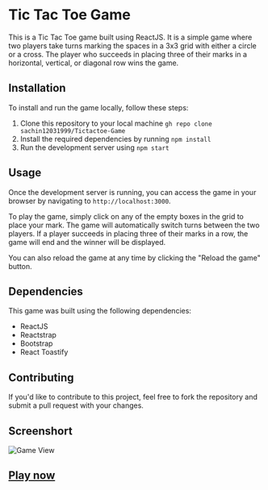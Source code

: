 # Tic Tac Toe Game

This is a Tic Tac Toe game built using ReactJS. It is a simple game where two players take turns marking the spaces in a 3x3 grid with either a circle or a cross. The player who succeeds in placing three of their marks in a horizontal, vertical, or diagonal row wins the game.

## Installation

To install and run the game locally, follow these steps:

1. Clone this repository to your local machine `gh repo clone sachin12031999/Tictactoe-Game`
2. Install the required dependencies by running `npm install`
3. Run the development server using `npm start`

## Usage

Once the development server is running, you can access the game in your browser by navigating to `http://localhost:3000`. 

To play the game, simply click on any of the empty boxes in the grid to place your mark. The game will automatically switch turns between the two players. If a player succeeds in placing three of their marks in a row, the game will end and the winner will be displayed. 

You can also reload the game at any time by clicking the "Reload the game" button.

## Dependencies

This game was built using the following dependencies:

- ReactJS
- Reactstrap
- Bootstrap
- React Toastify

## Contributing

If you'd like to contribute to this project, feel free to fork the repository and submit a pull request with your changes.

## Screenshort

![Game View](https://sachin12031999.github.io/Tictactoe-Game/public/Ss/screenshortgame.jpg)


## [Play now](https://gleeful-muffin-7ce570.netlify.app/)


